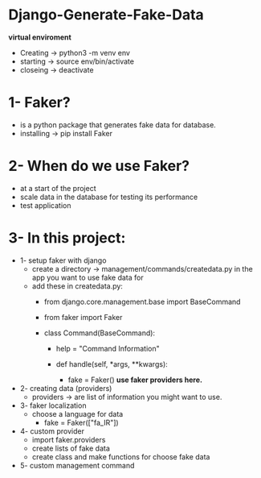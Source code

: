 # Django-Generate-Fake-Data

**virtual enviroment**
- Creating -> python3 -m venv env
- starting -> source env/bin/activate
- closeing -> deactivate

# 1- Faker?
- is a python package that generates fake data for database.
- installing -> pip install Faker

# 2- When do we use Faker?
- at a start of the project
- scale data in the database for testing its performance
- test application

# 3- In this project:
- 1- setup faker with django
    - create a directory -> management/commands/createdata.py in the app you want to use fake data for
    - add these in createdata.py:
        - from django.core.management.base import BaseCommand
        - from faker import Faker

        - class Command(BaseCommand):
            - help = "Command Information"

            - def handle(self, *args, **kwargs):
                - fake = Faker()
                    **use faker providers here.** 
- 2- creating data (providers)
    - providers -> are list of information you might want to use.
- 3- faker localization
    - choose a language for data
        - fake = Faker(["fa_IR"])
- 4- custom provider
    - import faker.providers 
    - create lists of fake data
    - create class and make functions for choose fake data 
- 5- custom management command

